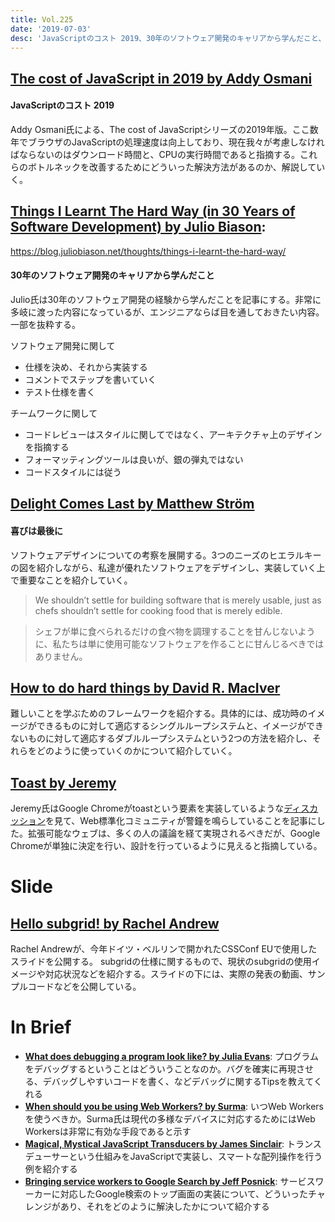 ```yaml
---
title: Vol.225
date: '2019-07-03'
desc: 'JavaScriptのコスト 2019、30年のソフトウェア開発のキャリアから学んだこと、喜びは最後に、ほか計10リンク'
---
```


## [The cost of JavaScript in 2019 by Addy Osmani](https://v8.dev/blog/cost-of-javascript-2019)

#### JavaScriptのコスト 2019

Addy Osmani氏による、The cost of JavaScriptシリーズの2019年版。ここ数年でブラウザのJavaScriptの処理速度は向上しており、現在我々が考慮しなければならないのはダウンロード時間と、CPUの実行時間であると指摘する。これらのボトルネックを改善するためにどういった解決方法があるのか、解説していく。

## [Things I Learnt The Hard Way (in 30 Years of Software Development) by Julio Biason](https://blog.juliobiason.net/thoughts/things-i-learnt-the-hard-way/):
https://blog.juliobiason.net/thoughts/things-i-learnt-the-hard-way/

#### 30年のソフトウェア開発のキャリアから学んだこと

Julio氏は30年のソフトウェア開発の経験から学んだことを記事にする。非常に多岐に渡った内容になっているが、エンジニアならば目を通しておきたい内容。一部を抜粋する。

ソフトウェア開発に関して

- 仕様を決め、それから実装する
- コメントでステップを書いていく
- テスト仕様を書く

チームワークに関して

- コードレビューはスタイルに関してではなく、アーキテクチャ上のデザインを指摘する
- フォーマッティングツールは良いが、銀の弾丸ではない
- コードスタイルには従う

## [Delight Comes Last by Matthew Ström](https://matthewstrom.com/writing/delight-comes-last/)

#### 喜びは最後に

ソフトウェアデザインについての考察を展開する。3つのニーズのヒエラルキーの図を紹介しながら、私達が優れたソフトウェアをデザインし、実装していく上で重要なことを紹介していく。

> We shouldn’t settle for building software that is merely usable, just as chefs shouldn’t settle for cooking food that is merely edible.

> シェフが単に食べられるだけの食べ物を調理することを甘んじないように、私たちは単に使用可能なソフトウェアを作ることに甘んじるべきではありません。

## [How to do hard things by David R. MacIver](https://www.drmaciver.com/2019/05/how-to-do-hard-things/)

難しいことを学ぶためのフレームワークを紹介する。具体的には、成功時のイメージができるものに対して適応するシングルループシステムと、イメージができないものに対して適応するダブルループシステムという2つの方法を紹介し、それらをどのように使っていくのかについて紹介していく。

## [Toast by Jeremy](https://adactio.com/journal/15357)

Jeremy氏はGoogle  Chromeがtoastという要素を実装しているような[ディスカッション](https://groups.google.com/a/chromium.org/forum/#!topic/blink-dev/Gl7FIKM5IFw)を見て、Web標準化コミュニティが警鐘を鳴らしていることを記事にした。拡張可能なウェブは、多くの人の議論を経て実現されるべきだが、Google Chromeが単独に決定を行い、設計を行っているように見えると指摘している。

# Slide

## [Hello subgrid! by Rachel Andrew](https://noti.st/rachelandrew/i6gUcF/hello-subgrid)

Rachel  Andrewが、今年ドイツ・ベルリンで開かれたCSSConf EUで使用したスライドを公開する。
subgridの仕様に関するもので、現状のsubgridの使用イメージや対応状況などを紹介する。スライドの下には、実際の発表の動画、サンプルコードなどを公開している。

# In Brief
- [**What does debugging a program look like? by Julia Evans**](https://jvns.ca/blog/2019/06/23/a-few-debugging-resources/): プログラムをデバッグするということはどういうことなのか。バグを確実に再現させる、デバッグしやすいコードを書く、などデバッグに関するTipsを教えてくれる
- [**When should you be using Web Workers? by Surma**](https://dassur.ma/things/when-workers/): いつWeb Workersを使うべきか。Surma氏は現代の多様なデバイスに対応するためにはWeb Workersは非常に有効な手段であると示す
- [**Magical, Mystical JavaScript Transducers by James Sinclair**](https://jrsinclair.com/articles/2019/magical-mystical-js-transducers/): トランスデューサーという仕組みをJavaScriptで実装し、スマートな配列操作を行う例を紹介する
- [**Bringing service workers to Google Search by Jeff Posnick**](https://web.dev/google-search-sw): サービスワーカーに対応したGoogle検索のトップ画面の実装について、どういったチャレンジがあり、それをどのように解決したかについて紹介する

